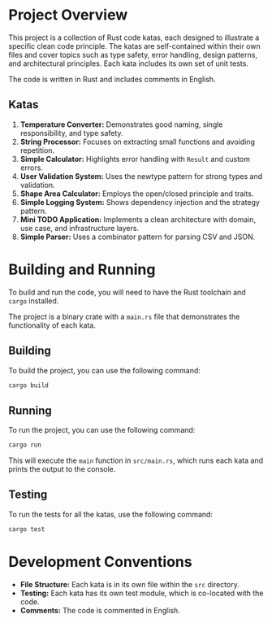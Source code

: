 # Project Overview

This project is a collection of Rust code katas, each designed to illustrate a specific clean code principle. The katas are self-contained within their own files and cover topics such as type safety, error handling, design patterns, and architectural principles. Each kata includes its own set of unit tests.

The code is written in Rust and includes comments in English.

## Katas

1.  **Temperature Converter:** Demonstrates good naming, single responsibility, and type safety.
2.  **String Processor:** Focuses on extracting small functions and avoiding repetition.
3.  **Simple Calculator:** Highlights error handling with `Result` and custom errors.
4.  **User Validation System:** Uses the newtype pattern for strong types and validation.
5.  **Shape Area Calculator:** Employs the open/closed principle and traits.
6.  **Simple Logging System:** Shows dependency injection and the strategy pattern.
7.  **Mini TODO Application:** Implements a clean architecture with domain, use case, and infrastructure layers.
8.  **Simple Parser:** Uses a combinator pattern for parsing CSV and JSON.

# Building and Running

To build and run the code, you will need to have the Rust toolchain and `cargo` installed.

The project is a binary crate with a `main.rs` file that demonstrates the functionality of each kata.

## Building

To build the project, you can use the following command:

```sh
cargo build
```

## Running

To run the project, you can use the following command:

```sh
cargo run
```

This will execute the `main` function in `src/main.rs`, which runs each kata and prints the output to the console.

## Testing

To run the tests for all the katas, use the following command:

```sh
cargo test
```

# Development Conventions

*   **File Structure:** Each kata is in its own file within the `src` directory.
*   **Testing:** Each kata has its own test module, which is co-located with the code.
*   **Comments:** The code is commented in English.
